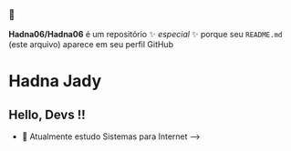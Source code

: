 ### 👋

**Hadna06/Hadna06** é um repositório ✨ _especial_ ✨ porque seu `README.md` (este arquivo) aparece em seu perfil GitHub

# Hadna Jady
## Hello, Devs !!

- 🔭 Atualmente estudo Sistemas para Internet 
-->
